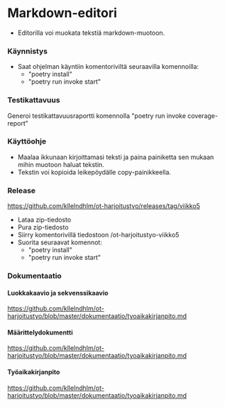 # Markdown-editori
- Editorilla voi muokata tekstiä markdown-muotoon.

### Käynnistys
- Saat ohjelman käyntiin komentoriviltä seuraavilla komennoilla:
    - "poetry install"
    - "poetry run invoke start"

### Testikattavuus
Generoi testikattavuusraportti komennolla "poetry run invoke coverage-report"

### Käyttöohje
- Maalaa ikkunaan kirjoittamasi teksti ja paina painiketta sen mukaan mihin muotoon haluat tekstin.
- Tekstin voi kopioida leikepöydälle copy-painikkeella.

### Release
https://github.com/kllelndhlm/ot-harjoitustyo/releases/tag/viikko5

- Lataa zip-tiedosto
- Pura zip-tiedosto
- Siirry komentorivillä tiedostoon /ot-harjoitustyo-viikko5
- Suorita seuraavat komennot:
   - "poetry install"
   - "poetry run invoke start"

### Dokumentaatio
#### Luokkakaavio ja sekvenssikaavio
https://github.com/kllelndhlm/ot-harjoitustyo/blob/master/dokumentaatio/tyoaikakirjanpito.md

#### Määrittelydokumentti
https://github.com/kllelndhlm/ot-harjoitustyo/blob/master/dokumentaatio/tyoaikakirjanpito.md

#### Työaikakirjanpito
https://github.com/kllelndhlm/ot-harjoitustyo/blob/master/dokumentaatio/tyoaikakirjanpito.md
